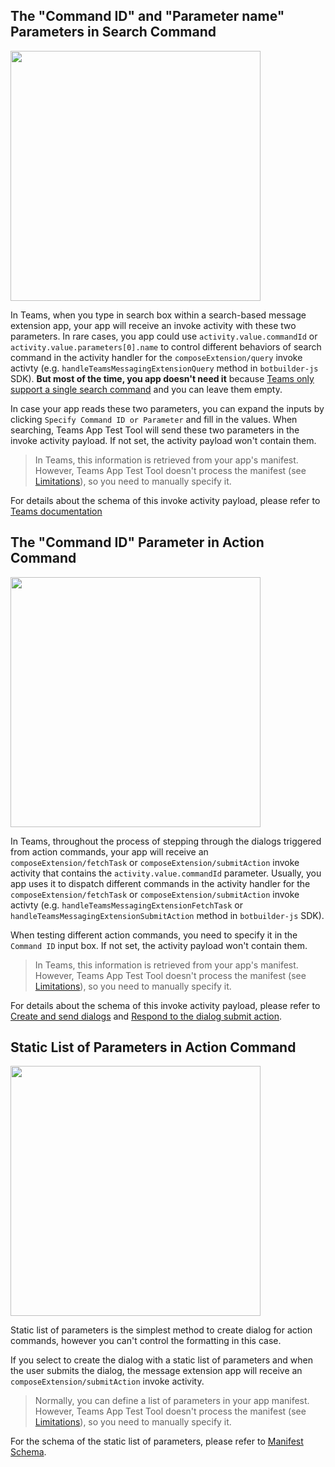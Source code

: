 ## The "Command ID" and "Parameter name" Parameters in Search Command

<img height=400px src='https://github.com/OfficeDev/TeamsFx/assets/9698542/3e04557d-3805-46f8-b6d2-f5d80b2e992e'/>

In Teams, when you type in search box within a search-based message extension app, your app will receive an invoke activity with these two parameters. In rare cases, you app could use `activity.value.commandId` or `activity.value.parameters[0].name` to control different behaviors of search command in the activity handler for the `composeExtension/query` invoke activty (e.g. `handleTeamsMessagingExtensionQuery` method in `botbuilder-js` SDK). **But most of the time, you app doesn't need it** because [Teams only support a single search command](https://learn.microsoft.com/en-us/microsoftteams/platform/resources/schema/manifest-schema#composeextensionscommands) and you can leave them empty.

In case your app reads these two parameters, you can expand the inputs by clicking `Specify Command ID or Parameter` and fill in the values. When searching, Teams App Test Tool will send these two parameters in the invoke activity payload. If not set, the activity payload won't contain them.

> In Teams, this information is retrieved from your app's manifest. However, Teams App Test Tool doesn't process the manifest (see [Limitations](https://aka.ms/teams-app-test-tool-manifest-not-processed)), so you need to manually specify it.

For details about the schema of this invoke activity payload, please refer to [Teams documentation](https://learn.microsoft.com/en-us/microsoftteams/platform/messaging-extensions/how-to/search-commands/respond-to-search?tabs=json#respond-to-user-requests)

## The "Command ID" Parameter in Action Command

<img height=400px src='https://github.com/OfficeDev/TeamsFx/assets/9698542/44935432-cc11-4da2-a20f-2b6de9e16285' />

In Teams, throughout the process of stepping through the dialogs triggered from action commands, your app will receive an `composeExtension/fetchTask` or `composeExtension/submitAction` invoke activity that contains the `activity.value.commandId` parameter. Usually, you app uses it to dispatch different commands in the activity handler for the `composeExtension/fetchTask` or `composeExtension/submitAction` invoke activty (e.g. `handleTeamsMessagingExtensionFetchTask` or `handleTeamsMessagingExtensionSubmitAction` method in `botbuilder-js` SDK).

When testing different action commands, you need to specify it in the `Command ID` input box. If not set, the activity payload won't contain them.

> In Teams, this information is retrieved from your app's manifest. However, Teams App Test Tool doesn't process the manifest (see [Limitations](https://aka.ms/teams-app-test-tool-manifest-not-processed)), so you need to manually specify it.

For details about the schema of this invoke activity payload, please refer to [Create and send dialogs](https://learn.microsoft.com/en-us/microsoftteams/platform/messaging-extensions/how-to/action-commands/create-task-module?tabs=dotnet) and [Respond to the dialog submit action](https://learn.microsoft.com/en-us/microsoftteams/platform/messaging-extensions/how-to/action-commands/respond-to-task-module-submit?tabs=dotnet%2Cdotnet-1).

## Static List of Parameters in Action Command

<img height=400px src='https://github.com/OfficeDev/TeamsFx/assets/9698542/db6d1843-9c29-4577-a73c-a9052d639053' />

Static list of parameters is the simplest method to create dialog for action commands, however you can't control the formatting in this case.

If you select to create the dialog with a static list of parameters and when the user submits the dialog, the message extension app will receive an `composeExtension/submitAction` invoke activity.

> Normally, you can define a list of parameters in your app manifest. However, Teams App Test Tool doesn't process the manifest (see [Limitations](https://aka.ms/teams-app-test-tool-manifest-not-processed)), so you need to manually specify it.

For the schema of the static list of parameters, please refer to [Manifest Schema](https://learn.microsoft.com/en-us/microsoftteams/platform/resources/schema/manifest-schema#composeextensionscommands).
